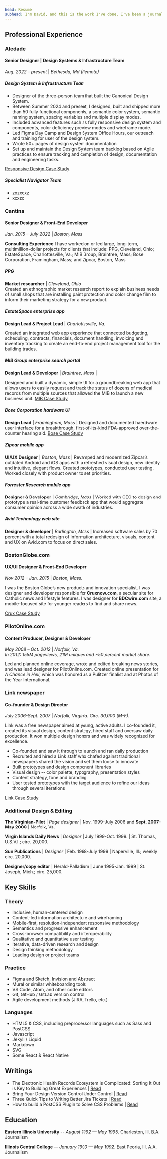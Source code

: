 ```yaml
---
head: Resumé
subhead: I'm David, and this is the work I've done. I've been a journalist, editor, designer, consultant and developer. Let's talk.
---
```


## Professional Experience


### Aledade

#### Senior Designer \| Design Systems & Infrastructure Team

*Aug. 2022 – present* \| *Bethesda, Md (Remote)* 

##### Design System & Infrastructure Team

- Designer of the three-person team that built the Canonical Design System.
- Between Summer 2024 and present, I designed, built and shipped more than 50 fully functional components, a semantic color system, semantic naming system, spacing variables and multiple display modes.
- Included advanced features such as fully responsive design system and components, color deficiency preview modes and wireframe mode. 
- Led Figma Day Camp and Design System Office Hours, our outreach and training for user of the design system.
- Wrote 50+ pages of design system documentation
- Set up and maintain the Design System team backlog based on Agile practices to ensure tracking and completion of design, documentation and engineering tasks.

[Responsive Design Case Study][10]

##### Specialist Navigator Team

- zxzxcxz
- xcxzc




### Cantina 

#### Senior Designer & Front-End Developer

*Jan. 2015 – July 2022* \| *Boston, Mass* 

**Consulting Experience** I have worked on or led large, long-term, multimillion-dollar projects for clients that include: PPG, Cleveland, Ohio; EstateSpace, Charlottesville, Va.; MIB Group, Braintree, Mass;  Bose Corporation, Framingham, Mass; and Zipcar, Boston, Mass



##### PPG 

**Market researcher** \| *Cleveland, Ohio* <br />
Created an ethnographic market research report to explain business needs of small shops that are installing paint protection and color change film to inform their marketing strategy for a new product.

##### EstateSpace enterprise app

**Design Lead & Project Lead** \| *Charlottesville, Va.* <br />

Created an integrated web app experience that connected budgeting, scheduling, contracts, financials, document handling, invoicing and inventory tracking to create an end-to-end project management tool for the building trades.

##### MIB Group enterprise search portal 

**Design Lead & Developer** \| *Braintree, Mass* \|

Designed and built a dynamic, simple UI for a groundbreaking web app that allows users to easily request and track the status of dozens of medical records from multiple sources that allowed the MIB to launch a new business unit. [MIB Case Study][6]

##### Bose Corporation hardware UI

**Design Lead** \| *Framingham, Mass* \|
Designed and documented haerdware user interface for a breakthrough, first-of-its-kind FDA-approved over-the-counter hearing aid. [Bose Case Study][7]

##### Zipcar mobile app

**UI/UX Designer** \| *Boston, Mass* \| Revamped and modernized Zipcar’s outdated Android and iOS apps with a refreshed visual design, new identity and intuitive, elegant flows. Created prototypes, conducted user testing. Worked closely with product owner to set priorities.

##### Forrester Research mobile app

**Designer & Developer** \| *Cambridge, Mass* \| Worked with CEO to design and prototype a real-time customer feedback app that would aggregate consumer opinion across a wide swath of industries.

##### Avid Technology web site

**Designer & developer** \| *Burlington, Mass* \| Increased software sales by 70 percent with a total redesign of information architecture, visuals, content and UX on Avid.com to focus on direct sales. 

### BostonGlobe.com
#### UX/UI Designer & Front-End Developer

*Nov 2012 – Jan. 2015* \| *Boston, Mass.*

I was the Boston Globe’s new products and innovation specialist. I was designer and developer responsible for **Cruxnow.com**, a secular site for Catholic news and lifestyle features. I was designer for **BDCwire.com** site, a mobile-focused site for younger readers to find and share news.  

[Crux Case Study][8]


### PilotOnline.com
#### Content Producer, Designer & Developer 

*May 2008 – Oct. 2012* \| *Norfolk, Va.*<br /> *In 2012: 155M pageviews, 21M uniques and ~50 percent market share.*

Led and planned online coverage, wrote and edited breaking news stories, and was lead designer for PilotOnline.com. Created online presentation for *A Chance in Hell*, which was honored as a Pulitzer finalist and at Photos of the Year International. 

### Link newspaper
#### Co-founder & Design Director

*July 2006-Sept. 2007* \| *Norfolk, Virginia. Circ. 30,000 (M-F).* <br />

Link was a free newspaper aimed at young, active adults. I co-founded it, created its visual design, content strategy, hired staff and oversaw daily production. It won multiple design honors and was widely recognized for excellence. 

* Co-founded and saw it through to launch and ran daily production
* Recruited and hired a Link staff who chafed against traditional newspapers shared the vision and set them loose to innovate
* Built prototypes and design component libraries
* Visual design -- color palette, typography, presentation styles 
* Content strategy, tone and branding
* User tested prototypes with the target audience to refine our ideas through several iterations

[Link Case Study][9]

### Additional Design & Editing

**The Virginian-Pilot**  \| *Page designer* \| Nov. 1999-July 2006 and **Sept. 2007-May 2008** \| Norfolk, Va.

**Virgin Islands Daily News** \| *Designer* \| July 1999-Oct. 1999. \| St. Thomas, U.S.V.I.; circ. 20,000.

**Sun Publications** \| *Designer* \| Feb. 1998-July 1999 \| Naperville, Ill.; weekly circ. 20,000. 

**Designer/copy editor** \| Herald-Palladium \| June 1995-Jan. 1999 \| St. Joseph, Mich.; circ. 25,000.

## Key Skills 
### Theory
* Inclusive, human-centered design 
* Content-led information architecture and wireframing 
* Mobile-first, resolution-independent responsive methodology 
* Semantics and progressive enhancement 
* Cross-browser compatibility and interoperability 
* Qualitative and quantitative user testing
* Iterative, data-driven research and design
* Design thinking methodology 
* Leading design or project teams

### Practice 
* Figma and Sketch, Invision and Abstract
* Mural or similar whiteboarding tools
* VS Code, Atom, and other code editors
* Git, GitHub / GitLab version control 
* Agile development methods (JIRA, Trello, etc.) 

### Languages
* HTML5 & CSS, including preprocessor languages such as Sass and PostCSS 
* Javascript
* Jekyll / Liquid
* Markdown
* SVG 
* Some React & React Native

## Writings
* The Electronic Health Records Ecosystem is Complicated: Sorting It Out is Key to Building Great Experiences \| [Read][1]
* Bring Your Design Version Control Under Control \| [Read][2]
* Three Quick Tips to Writing Better Jira Tickets \| [Read][3]
* How to build a PostCSS Plugin to Solve CSS Problems \| [Read][4]

## Education
**Eastern Illinois University** -- *August 1992 — May 1995*. Charleston, Ill. B.A. Journalism

**Illinois Central College** -- *January 1990 — May 1992*. East Peoria, Ill.  A.A. Journalism

[1]: /writing/understanding-electronic-health-records/
[2]: /writing/design-version-control/
[3]: /writing/how-to-write-a-jira-ticket/
[4]: /writing/how-to-write-postcss-plugin/
[6]: /design/mib/
[7]: /design/bose/
[8]: /design/crux/
[9]: /design/link/
[10]: /writing/figma-responsive-design/